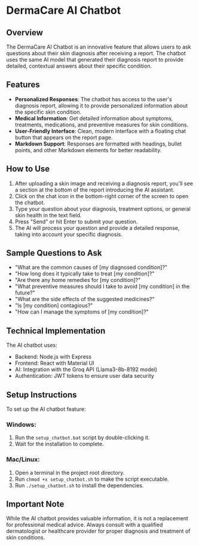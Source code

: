 # DermaCare AI Chatbot

## Overview
The DermaCare AI Chatbot is an innovative feature that allows users to ask questions about their skin diagnosis after receiving a report. The chatbot uses the same AI model that generated their diagnosis report to provide detailed, contextual answers about their specific condition.

## Features
- **Personalized Responses**: The chatbot has access to the user's diagnosis report, allowing it to provide personalized information about the specific skin condition.
- **Medical Information**: Get detailed information about symptoms, treatments, medications, and preventive measures for skin conditions.
- **User-Friendly Interface**: Clean, modern interface with a floating chat button that appears on the report page.
- **Markdown Support**: Responses are formatted with headings, bullet points, and other Markdown elements for better readability.

## How to Use
1. After uploading a skin image and receiving a diagnosis report, you'll see a section at the bottom of the report introducing the AI assistant.
2. Click on the chat icon in the bottom-right corner of the screen to open the chatbot.
3. Type your question about your diagnosis, treatment options, or general skin health in the text field.
4. Press "Send" or hit Enter to submit your question.
5. The AI will process your question and provide a detailed response, taking into account your specific diagnosis.

## Sample Questions to Ask
- "What are the common causes of [my diagnosed condition]?"
- "How long does it typically take to treat [my condition]?"
- "Are there any home remedies for [my condition]?"
- "What preventive measures should I take to avoid [my condition] in the future?"
- "What are the side effects of the suggested medicines?"
- "Is [my condition] contagious?"
- "How can I manage the symptoms of [my condition]?"

## Technical Implementation
The AI chatbot uses:
- Backend: Node.js with Express
- Frontend: React with Material UI
- AI: Integration with the Groq API (Llama3-8b-8192 model)
- Authentication: JWT tokens to ensure user data security

## Setup Instructions
To set up the AI chatbot feature:

### Windows:
1. Run the `setup_chatbot.bat` script by double-clicking it.
2. Wait for the installation to complete.

### Mac/Linux:
1. Open a terminal in the project root directory.
2. Run `chmod +x setup_chatbot.sh` to make the script executable.
3. Run `./setup_chatbot.sh` to install the dependencies.

## Important Note
While the AI chatbot provides valuable information, it is not a replacement for professional medical advice. Always consult with a qualified dermatologist or healthcare provider for proper diagnosis and treatment of skin conditions. 